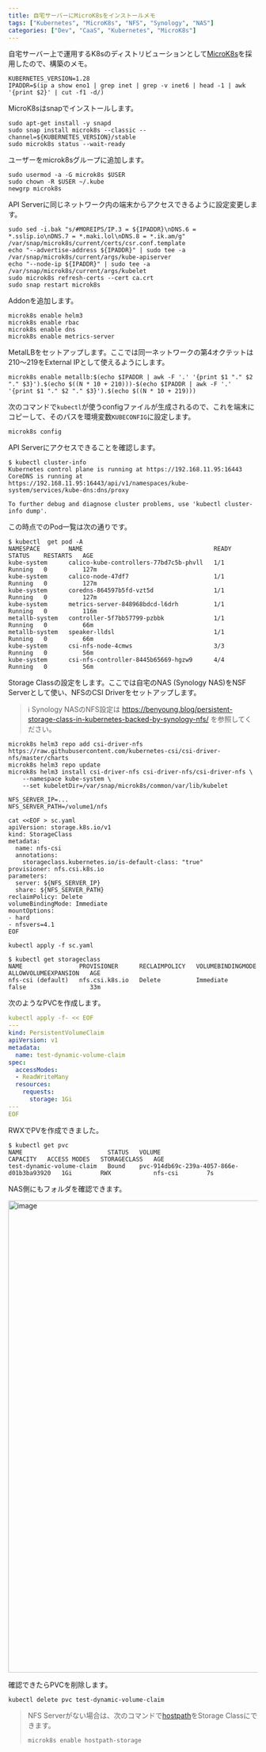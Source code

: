 ```yaml
---
title: 自宅サーバーにMicroK8sをインストールメモ
tags: ["Kubernetes", "MicroK8s", "NFS", "Synology", "NAS"]
categories: ["Dev", "CaaS", "Kubernetes", "MicroK8s"]
---
```


自宅サーバー上で運用するK8sのディストリビューションとして[MicroK8s](https://microk8s.io/)を採用したので、構築のメモ。

```
KUBERNETES_VERSION=1.28
IPADDR=$(ip a show eno1 | grep inet | grep -v inet6 | head -1 | awk '{print $2}' | cut -f1 -d/)
```

MicroK8sはsnapでインストールします。

```
sudo apt-get install -y snapd
sudo snap install microk8s --classic --channel=${KUBERNETES_VERSION}/stable
sudo microk8s status --wait-ready
```

ユーザーをmicrok8sグループに追加します。

```
sudo usermod -a -G microk8s $USER
sudo chown -R $USER ~/.kube
newgrp microk8s
```

API Serverに同じネットワーク内の端末からアクセスできるように設定変更します。

```
sudo sed -i.bak "s/#MOREIPS/IP.3 = ${IPADDR}\nDNS.6 = *.sslip.io\nDNS.7 = *.maki.lol\nDNS.8 = *.ik.am/g" /var/snap/microk8s/current/certs/csr.conf.template
echo "--advertise-address ${IPADDR}" | sudo tee -a /var/snap/microk8s/current/args/kube-apiserver
echo "--node-ip ${IPADDR}" | sudo tee -a /var/snap/microk8s/current/args/kubelet
sudo microk8s refresh-certs --cert ca.crt
sudo snap restart microk8s
```

Addonを追加します。

```
microk8s enable helm3
microk8s enable rbac
microk8s enable dns
microk8s enable metrics-server
```

MetalLBをセットアップします。ここでは同一ネットワークの第4オクテットは210〜219をExternal IPとして使えるようにします。

```
microk8s enable metallb:$(echo $IPADDR | awk -F '.' '{print $1 "." $2 "." $3}').$(echo $((N * 10 + 210)))-$(echo $IPADDR | awk -F '.' '{print $1 "." $2 "." $3}').$(echo $((N * 10 + 219)))
```

次のコマンドで`kubectl`が使うconfigファイルが生成されるので、これを端末にコピーして、そのパスを環境変数`KUBECONFIG`に設定します。

```
microk8s config
```

API Serverにアクセスできることを確認します。

```
$ kubectl cluster-info 
Kubernetes control plane is running at https://192.168.11.95:16443
CoreDNS is running at https://192.168.11.95:16443/api/v1/namespaces/kube-system/services/kube-dns:dns/proxy

To further debug and diagnose cluster problems, use 'kubectl cluster-info dump'.
```

この時点でのPod一覧は次の通りです。

```
$ kubectl  get pod -A
NAMESPACE        NAME                                     READY   STATUS    RESTARTS   AGE
kube-system      calico-kube-controllers-77bd7c5b-phvll   1/1     Running   0          127m
kube-system      calico-node-47df7                        1/1     Running   0          127m
kube-system      coredns-864597b5fd-vzt5d                 1/1     Running   0          127m
kube-system      metrics-server-848968bdcd-l6drh          1/1     Running   0          116m
metallb-system   controller-5f7bb57799-pzbbk              1/1     Running   0          66m
metallb-system   speaker-lldsl                            1/1     Running   0          66m
kube-system      csi-nfs-node-4cmws                       3/3     Running   0          56m
kube-system      csi-nfs-controller-8445b65669-hgzw9      4/4     Running   0          56m
```

Storage Classの設定をします。ここでは自宅のNAS (Synology NAS)をNSF Serverとして使い、NFSのCSI Driverをセットアップします。

> ℹ️ Synology NASのNFS設定は https://benyoung.blog/persistent-storage-class-in-kubernetes-backed-by-synology-nfs/ を参照してください。

```
microk8s helm3 repo add csi-driver-nfs https://raw.githubusercontent.com/kubernetes-csi/csi-driver-nfs/master/charts
microk8s helm3 repo update
microk8s helm3 install csi-driver-nfs csi-driver-nfs/csi-driver-nfs \
    --namespace kube-system \
    --set kubeletDir=/var/snap/microk8s/common/var/lib/kubelet
    
NFS_SERVER_IP=...
NFS_SERVER_PATH=/volume1/nfs

cat <<EOF > sc.yaml
apiVersion: storage.k8s.io/v1
kind: StorageClass
metadata:
  name: nfs-csi
  annotations:
    storageclass.kubernetes.io/is-default-class: "true"  
provisioner: nfs.csi.k8s.io
parameters:
  server: ${NFS_SERVER_IP}
  share: ${NFS_SERVER_PATH}
reclaimPolicy: Delete
volumeBindingMode: Immediate
mountOptions:
- hard
- nfsvers=4.1
EOF

kubectl apply -f sc.yaml
```

```
$ kubectl get storageclass
NAME                PROVISIONER      RECLAIMPOLICY   VOLUMEBINDINGMODE   ALLOWVOLUMEEXPANSION   AGE
nfs-csi (default)   nfs.csi.k8s.io   Delete          Immediate           false                  33m
```

次のようなPVCを作成します。

```yaml
kubectl apply -f- << EOF
---
kind: PersistentVolumeClaim
apiVersion: v1
metadata:
  name: test-dynamic-volume-claim
spec:
  accessModes:
  - ReadWriteMany
  resources:
    requests:
      storage: 1Gi
---
EOF
```

RWXでPVを作成できました。

```
$ kubectl get pvc
NAME                        STATUS   VOLUME                                     CAPACITY   ACCESS MODES   STORAGECLASS   AGE
test-dynamic-volume-claim   Bound    pvc-914db69c-239a-4057-866e-d01b3ba93920   1Gi        RWX            nfs-csi        7s
```


NAS側にもフォルダを確認できます。

<img width="952" alt="image" src="https://github.com/making/blog.ik.am/assets/106908/721f1fc0-898c-41f0-9c62-f7e44221a281">


確認できたらPVCを削除します。

```
kubectl delete pvc test-dynamic-volume-claim
```

> NFS Serverがない場合は、次のコマンドで[hostpath](https://microk8s.io/docs/addon-hostpath-storage)をStorage Classにできます。
> 
> ```
> microk8s enable hostpath-storage
> ```